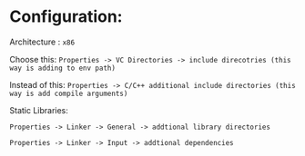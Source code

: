 # Configuration:

Architecture : `x86`

Choose this: `Properties -> VC Directories -> include direcotries (this way is adding to env path)`

Instead of this: `Properties -> C/C++ additional include directories (this way is add compile arguments)`

Static Libraries:

`Properties -> Linker -> General -> addtional library directories`

`Properties -> Linker -> Input -> addtional dependencies` 